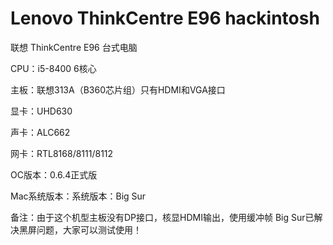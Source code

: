 # Lenovo ThinkCentre E96 hackintosh

联想 ThinkCentre E96 台式电脑

CPU：i5-8400 6核心

主板：联想313A（B360芯片组）只有HDMI和VGA接口

显卡：UHD630

声卡：ALC662

网卡：RTL8168/8111/8112

OC版本：0.6.4正式版

Mac系统版本：系统版本：Big Sur


备注：由于这个机型主板没有DP接口，核显HDMI输出，使用缓冲帧 Big Sur已解决黑屏问题，大家可以测试使用！
